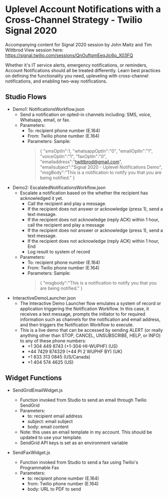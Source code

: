 # Uplevel Account Notifications with a Cross-Channel Strategy - Twilio Signal 2020
Accompanying content for Signal 2020 session by John Maitz and Tim Wittbrod
View session here: https://signal.twilio.com/sessions/QnOuftgmEeqJic6p_X03FQ

Whether it's IT service alerts, emergency notifications, or reminders, Account Notifications should all be treated differently. Learn best practices on defining the functionality you need, upleveling with cross-channel notifications, and enabling two-way notifications.

## Studio Flows

* Demo1: NotificationsWorkflow.json
  - Send a notification on opted-in channels including: SMS, voice, Whatsapp, email, or fax.
  - Parameters:
    - To: recipient phone number (E.164)
    - From: Twilio phone number (E.164)
    - Parameters: Sample: 
      > {
          "smsOptIn":1,
          "whatsappOptIn":"0",
          "emailOptIn":"1",
          "voiceOptIn":"1",
          "faxOptIn":"0",
          "emailaddress":"twittbrod@gmail.com",
          "emailsubject":"Signal 2020 - Uplevel Notifications Demo",
          "msgBody":"This is a notification to notify you that you are being notified."
        }
* Demo2: EscalatedNotificationsWorkflow.json
  - Escalate a notification based on the whether the recipient has acknowledged it yet.
    - Call the recipient and play a message.
    - If the recipient does not answer or acknowledge (press 1), send a text message.
    - If the recipient does not acknowledge (reply ACK) within 1 hour, call the recipient and play a message
    - If the recipient does not answer or acknowledge (press 1), send a text message.
    - If the recipient does not acknowledge (reply ACK) within 1 hour, End
    - Log result to system of record
  - Parameters:
    - To: recipient phone number (E.164)
    - From: Twilio phone number (E.164)
    - Parameters: Sample: 
      > {
          "msgbody":"This is a notification to notify you that you are being notified."
        }
* InteractiveDemoLauncher.json
  - The Interactive Demo Launcher flow emulates a system of record or application triggering the Notification Workflow.  In this case, it receives a text message, prompts the initiator to for required information such as channels for the notification and email address, and then triggers the Notification Workflow to execute.
  - This is a live demo that can be accessed by sending ALERT (or really anything other than STOP, CANCEL, UNSUBSCRIBE, HELP, or INFO) to any of these phone numbers:
    - +1 304 449 8743 (+1-304-HI-WUPHF) (US)
    - +44 7429 874329 (+44 PI 2 WUPHF BY) (UK)
    - +1 833 313 0845 (US/Canada)
    - +1 404 574 4625 (US)
    

## Widget Functions

* SendGridEmailWidget.js
  - Function invoked from Studio to send an email through Twilio SendGrid
  - Parameters:
    - to: recipient email address
    - subject: email subject
    - body: email content
  - Note: this uses an email template in my account.  This should be updated to use your template.
  - SendGrid API keys is set as an environment variable

* SendFaxWidget.js
  - Function invoked from Studio to send a fax using Twilio's Programmable Fax
  - Parameters:
    - to: recipient phone number (E.164)
    - from: Twilio phone number (E.164)
    - body: URL to PDF to send
 
    

